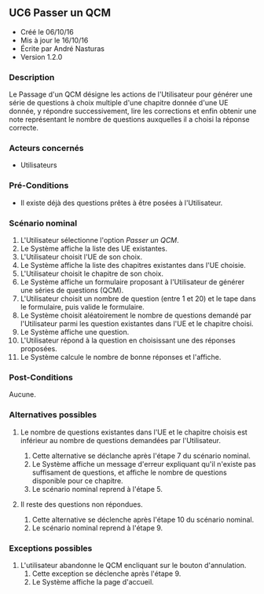 ## UC6 Passer un QCM

* Créé le 06/10/16
* Mis à jour le 16/10/16
* Écrite par André Nasturas
* Version 1.2.0

### Description

Le Passage d'un QCM désigne les actions de l'Utilisateur pour générer une série de questions à choix multiple d'une chapitre donnée d'une UE donnée, y répondre successivement, lire les corrections et enfin obtenir une note représentant le nombre de questions auxquelles il a choisi la réponse correcte.

### Acteurs concernés

* Utilisateurs

### Pré-Conditions

* Il existe déjà des questions prêtes à être posées à l'Utilisateur.

### Scénario nominal

1. L'Utilisateur sélectionne l'option _Passer un QCM_.
2. Le Système affiche la liste des UE existantes.
3. L'Utilisateur choisit l'UE de son choix.
4. Le Système affiche la liste des chapitres existantes dans l'UE choisie.
5. L'Utilisateur choisit le chapitre de son choix.
6. Le Système affiche un formulaire proposant à l'Utilisateur de générer une séries de questions (QCM).
7. L'Utilisateur choisit un nombre de question (entre 1 et 20) et le tape dans le formulaire, puis valide le formulaire.
8. Le Système choisit aléatoirement le nombre de questions demandé par l'Utilisateur parmi les question existantes dans l'UE et le chapitre choisi.
9. Le Système affiche une question.
10. L'Utilisateur répond à la question en choisissant une des réponses proposées.
12. Le Système calcule le nombre de bonne réponses et l'affiche.

### Post-Conditions

Aucune.

### Alternatives possibles

1. Le nombre de questions existantes dans l'UE et le chapitre choisis est inférieur au nombre de questions demandées par l'Utilisateur.
    1. Cette alternative se déclanche après l'étape 7 du scénario nominal.
    2. Le Système affiche un message d'erreur expliquant qu'il n'existe pas suffisament de questions, et affiche le nombre de questions disponible pour ce chapitre.
    3. Le scénario nominal reprend à l'étape 5.

2. Il reste des questions non répondues.
	1. Cette alternative se déclenche après l'étape 10 du scénario nominal.
	2. Le scénario nominal reprend à l'étape 9.

### Exceptions possibles

1. L'utilisateur abandonne le QCM encliquant sur le bouton d'annulation.
    1. Cette exception se déclenche après l'étape 9.
    2. Le Système affiche la page d'accueil.

